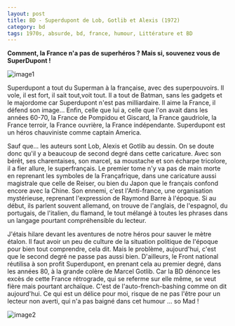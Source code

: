 ```yaml
---
layout: post
title: BD - Superdupont de Lob, Gotlib et Alexis (1972)
category: bd
tags: 1970s, absurde, bd, france, humour, Littérature et BD
---
```

**Comment, la France n'a pas de superhéros ? Mais si, souvenez vous de SuperDupont !**

![image1](https://filedn.eu/llqi9IBxlYouGRXYG2xlROb/img/2018/superdupont.jpg)

Superdupont a tout du Superman à la française, avec des superpouvoirs. Il vole, il est fort, il sait tout,voit tout. Il a tout de Batman, sans les gadgets et le majordome car Superdupont n'est pas milliardaire. Il aime la France, il défend son image... Enfin, celle que lui a, celle que l'on avait dans les années 60-70, la France de Pompidou et Giscard, la France gaudriole, la France terroir, la France ouvrière, la France indépendante. Superdupont est un héros chauviniste comme captain America.

Sauf que... les auteurs sont Lob, Alexis et Gotlib au dessin. On se doute donc qu'il y a beaucoup de second degré dans cette caricature. Avec son bérêt, ses charentaises, son marcel, sa moustache et son écharpe tricolore, il a fier allure, le superfrançais. Le premier tome n'y va pas de main morte en reprenant les symboles de la Françafrique, dans une caricature aussi magistrale que celle de Reiser, ou bien du Japon que le français confond encore avec la Chine. Son ennemi, c'est l'Anti-france, une organisation mystérieuse, reprenant l'expression de Raymond Barre à l'époque. Si au début, ils parlent souvent allemand, on trouve de l'anglais, de l'espagnol, du portugais, de l'italien, du flamand, le tout mélangé à toutes les phrases dans un langage pourtant compréhensible du lecteur.

J'étais hilare devant les aventures de notre héros pour sauver le mètre étalon. Il faut avoir un peu de culture de la situation politique de l'époque pour bien tout comprendre, cela dit. Mais le problème, aujourd'hui, c'est que le second degré ne passe pas aussi bien. D'ailleurs, le Front national réutilisa à son profit Superdupont, en prenant cela au premier degré, dans les années 80, à la grande colère de Marcel Gotlib. Car la BD dénonce les excès de cette France rétrograde, qui se referme sur elle même, se veut fière mais pourtant archaïque. C'est de l'auto-french-bashing comme on dit aujourd'hui. Ce qui est un délice pour moi, risque de ne pas l'être pour un lecteur non averti, qui n'a pas baigné dans cet humour ... so Mad ! 

![image2](https://filedn.eu/llqi9IBxlYouGRXYG2xlROb/img/2018/superdupont2.jpg)



